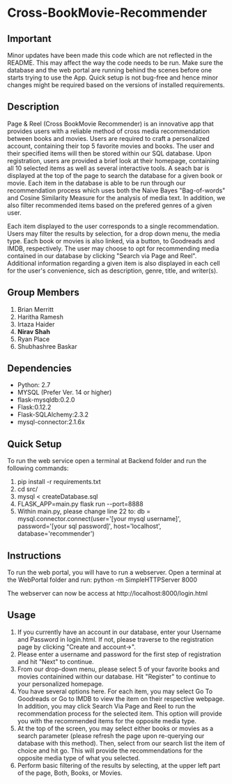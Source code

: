 # Cross-BookMovie-Recommender

## Important

Minor updates have been made this code which are not reflected in the README. This may affect the way the code needs to be run.
Make sure the database and the web portal are running behind the scenes before one starts trying to use the App. 
Quick setup is not bug-free and hence minor changes might be required based on the versions of installed requirements.

## Description

Page & Reel (Cross BookMovie Recommender) is an innovative app that provides users with a reliable method of cross media recommendation between books and movies. Users are required to craft a personalized account, containing their top 5 favorite movies and books. The user and their specified items will then be stored within our SQL database. Upon registration, users are provided a brief look at their homepage, containing all 10 selected items as well as several interactive tools. A seach bar is displayed at the top of the page to search the database for a given book or movie. Each item in the database is able to be run through our recommendation process which uses both the Naive Bayes "Bag-of-words" and Cosine Similarity Measure for the analysis of media text. In addition, we also filter recommended items based on the prefered genres of a given user.

Each item displayed to the user corresponds to a single recommendation. Users may filter the results by selection, for a drop down menu, the media type. Each book or movies is also linked, via a button, to Goodreads and IMDB, respectively. The user may choose to opt for recommending media contained in our database by clicking "Search via Page and Reel". Additional information regarding a given item is also displayed in each cell for the user's convenience, sich as description, genre, title, and writer(s). 

## Group Members

1. Brian Merritt
2. Haritha Ramesh
3. Irtaza Haider
4. **Nirav Shah**
5. Ryan Place
6. Shubhashree Baskar

## Dependencies

- Python: 2.7
- MYSQL (Prefer Ver. 14 or higher)
- flask-mysqldb:0.2.0
- Flask:0.12.2
- Flask-SQLAlchemy:2.3.2
- mysql-connector:2.1.6x

## Quick Setup

To run the web service open a terminal at Backend folder and run the following commands:
1. pip install -r requirements.txt
2. cd src/
3. mysql < createDatabase.sql
4. FLASK_APP=main.py flask run --port=8888
5. Within main.py, please change line 22 to:
	db = mysql.connector.connect(user='[your mysql username]', password='[your sql password]', host='localhost', database='recommender')

## Instructions

To run the web portal, you will have to run a webserver.
Open a terminal at the WebPortal folder and run:
python -m SimpleHTTPServer 8000

The webserver can now be access at http://localhost:8000/login.html

## Usage
1. If you currently have an account in our database, enter your Username and Password in login.html. If not, please traverse to the registration page by clicking "Create and account->".
2. Please enter a username and password for the first step of registration and hit "Next" to continue.
3. From our drop-down menu, please select 5 of your favorite books and movies containined within our database. Hit "Register" to continue to your personalized homepage. 
4. You have several options here. For each item, you may select Go To Goodreads or Go to IMDB to view the item on their respective webpage. In addition, you may click Search Via Page and Reel to run the recommendation process for the selected item. This option will provide you with the recommended items for the opposite media type.
5. At the top of the screen, you may select either books or movies as a search parameter (please refresh the page upon re-querying our database with this method). Then, select from our search list the item of choice and hit go. This will provide the recommendations for the opposite media type of what you selected. 
6. Perform basic filtering of the results by selecting, at the upper left part of the page, Both, Books, or Movies. 
